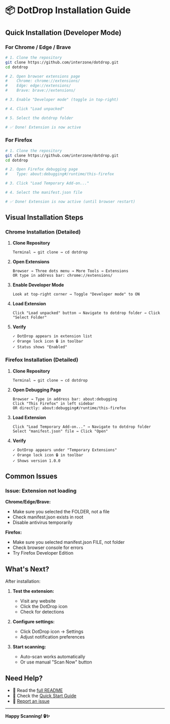 # 📦 DotDrop Installation Guide

## Quick Installation (Developer Mode)

### For Chrome / Edge / Brave

```bash
# 1. Clone the repository
git clone https://github.com/interzone/dotdrop.git
cd dotdrop

# 2. Open browser extensions page
#    Chrome: chrome://extensions/
#    Edge: edge://extensions/
#    Brave: brave://extensions/

# 3. Enable "Developer mode" (toggle in top-right)

# 4. Click "Load unpacked"

# 5. Select the dotdrop folder

# ✅ Done! Extension is now active
```

### For Firefox

```bash
# 1. Clone the repository
git clone https://github.com/interzone/dotdrop.git
cd dotdrop

# 2. Open Firefox debugging page
#    Type: about:debugging#/runtime/this-firefox

# 3. Click "Load Temporary Add-on..."

# 4. Select the manifest.json file

# ✅ Done! Extension is now active (until browser restart)
```

## Visual Installation Steps

### Chrome Installation (Detailed)

1. **Clone Repository**
   ```
   Terminal → git clone → cd dotdrop
   ```

2. **Open Extensions**
   ```
   Browser → Three dots menu → More Tools → Extensions
   OR type in address bar: chrome://extensions/
   ```

3. **Enable Developer Mode**
   ```
   Look at top-right corner → Toggle "Developer mode" to ON
   ```

4. **Load Extension**
   ```
   Click "Load unpacked" button → Navigate to dotdrop folder → Click "Select Folder"
   ```

5. **Verify**
   ```
   ✓ DotDrop appears in extension list
   ✓ Orange lock icon 🔒 in toolbar
   ✓ Status shows "Enabled"
   ```

### Firefox Installation (Detailed)

1. **Clone Repository**
   ```
   Terminal → git clone → cd dotdrop
   ```

2. **Open Debugging Page**
   ```
   Browser → Type in address bar: about:debugging
   Click "This Firefox" in left sidebar
   OR directly: about:debugging#/runtime/this-firefox
   ```

3. **Load Extension**
   ```
   Click "Load Temporary Add-on..." → Navigate to dotdrop folder
   Select "manifest.json" file → Click "Open"
   ```

4. **Verify**
   ```
   ✓ DotDrop appears under "Temporary Extensions"
   ✓ Orange lock icon 🔒 in toolbar
   ✓ Shows version 1.0.0
   ```

## Common Issues

### Issue: Extension not loading

**Chrome/Edge/Brave:**
- Make sure you selected the FOLDER, not a file
- Check manifest.json exists in root
- Disable antivirus temporarily

**Firefox:**
- Make sure you selected manifest.json FILE, not folder
- Check browser console for errors
- Try Firefox Developer Edition

## What's Next?

After installation:

1. **Test the extension:**
   - Visit any website
   - Click the DotDrop icon
   - Check for detections

2. **Configure settings:**
   - Click DotDrop icon → Settings
   - Adjust notification preferences

3. **Start scanning:**
   - Auto-scan works automatically
   - Or use manual "Scan Now" button

## Need Help?

- 📖 Read the [full README](README.md)
- 🚀 Check the [Quick Start Guide](QUICKSTART.md)
- 🐛 [Report an issue](https://github.com/interzone/dotdrop/issues)

---

**Happy Scanning! 🔒✨**
